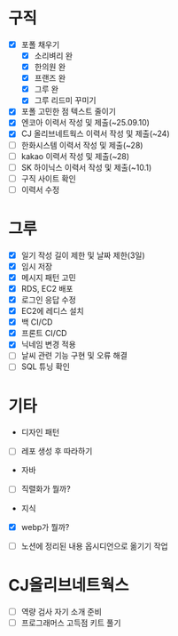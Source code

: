 # 구직
- [x] 포폴 채우기
	- [x] 소리벼리 완
	- [x] 한의원 완
	- [x] 프랜즈 완
	- [x] 그루 완
	- [x] 그루 리드미 꾸미기
- [x] 포폴 고민한 점 텍스트 줄이기
- [x] 엔코아 이력서 작성 및 제출(~25.09.10)
- [x] CJ 올리브네트웍스 이력서 작성 및 제출(~24)
- [ ] 한화시스템 이력서 작성 및 제출(~28)
- [ ] kakao 이력서 작성 및 제출(~28)
- [ ] SK 하이닉스 이력서 작성 및 제출(~10.1)
- [ ] 구직 사이트 확인
- [ ] 이력서 수정

# 그루
- [x] 일기 작성 길이 제한 및 날짜 제한(3일)
- [x] 임시 저장
- [x] 메시지 패턴 고민
- [x] RDS, EC2 배포
- [x] 로그인 응답 수정
- [x] EC2에 레디스 설치
- [x] 백 CI/CD
- [x] 프론트 CI/CD
- [x] 닉네임 변경 적용
- [ ] 날씨 관련 기능 구현 및 오류 해결
- [ ] SQL 튜닝 확인

# 기타
- 디자인 패턴
- [ ] 레포 생성 후 따라하기

- 자바
- [ ] 직렬화가 뭘까?

- 지식
- [x] webp가 뭘까?
- [ ] 노션에 정리된 내용 옵시디언으로 옮기기 작업


# CJ올리브네트웍스

- [ ] 역량 검사 자기 소개 준비
- [ ] 프로그래머스 고득점 키트 풀기